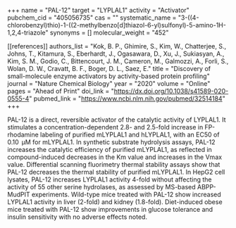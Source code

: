 +++
name = "PAL-12"
target = "LYPLAL1"
activity = "Activator"
pubchem_cid = "405056735"
cas = ""
systematic_name = "3-((4-chlorobenzyl)thio)-1-((2-methylbenzo[d]thiazol-6-yl)sulfonyl)-5-amino-1H-1,2,4-triazole"
synonyms = []
molecular_weight = "452"


[[references]]
authors_list = "Kok, B. P., Ghimire, S., Kim, W., Chatterjee, S., Johns, T., Kitamura, S., Eberhardt, J., Ogasawara, D., Xu, J., Sukiasyan, A., Kim, S. M., Godio, C., Bittencourt, J. M., Cameron, M., Galmozzi, A., Forli, S., Wolan, D. W., Cravatt, B. F., Boger, D. L., Saez, E."
title = "Discovery of small-molecule enzyme activators by activity-based protein profiling"
journal = "Nature Chemical Biology"
year = "2020"
volume = "Online"
pages = "Ahead of Print"
doi_link = "https://dx.doi.org/10.1038/s41589-020-0555-4"
pubmed_link = "https://www.ncbi.nlm.nih.gov/pubmed/32514184"
+++

PAL-12 is a direct, reversible activator of the catalytic activity of LYPLAL1. It stimulates a concentration-dependent 2.8- and 2.5-fold increase in FP-rhodamine labeling of purified mLYPLAL1 and hLYPLAL1, with an EC50 of 0.10  μM for mLYPLAL1. In synthetic substrate hydrolysis assays, PAL-12 increases the catalytic efficiency of purified mLYPLAL1, as reflected in compound-induced decreases in the Km value and increases in the Vmax value. Differential scanning fluorimetry thermal stability assays show that PAL-12 decreases the thermal stability of purified mLYPLAL1. In HepG2 cell lysates, PAL-12 increases LYPLAL1 activity 4-fold without affecting the activity of 55 other serine hydrolases, as assessed by MS-based ABPP-MudPIT experiments. Wild-type mice treated with PAL-12 show increased LYPLAL1 activity in liver (2-fold) and kidney (1.8-fold). Diet-induced obese mice treated with PAL-12 show improvements in glucose tolerance and insulin sensitivity with no adverse effects noted.

